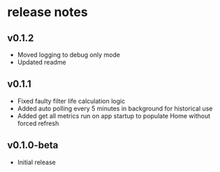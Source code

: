 # release notes
## v0.1.2
* Moved logging to debug only mode
* Updated readme

## v0.1.1
* Fixed faulty filter life calculation logic
* Added auto polling every 5 minutes in background for historical use
* Added get all metrics run on app startup to populate Home without forced refresh

## v0.1.0-beta
* Initial release